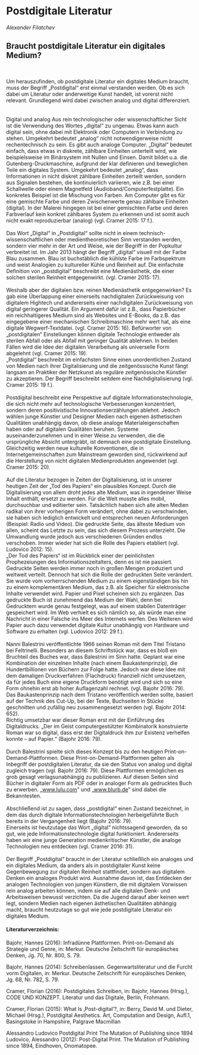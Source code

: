 # Postdigitale Literatur
*Alexander Filatchev*

## Braucht postdigitale Literatur ein digitales Medium?
<br>

Um herauszufinden, ob postdigitale Literatur ein digitales Medium braucht, muss der Begriff „Postdigital“ erst einmal verstanden werden. Ob es sich dabei um Literatur oder anderweitige Kunst handelt, ist vorerst nicht relevant. Grundlegend wird dabei zwischen analog und digital differenziert.
<br><br><br>
Digital und analog
Aus rein technologischer oder wissenschaftlicher Sicht ist die Verwendung des Wortes „digital“ zu ungenau. Etwas kann auch digital sein, ohne dabei mit Elektronik oder Computern in Verbindung zu stehen. Umgekehrt bedeutet „analog“ nicht notwendigerweise nicht rechentechnisch zu sein. Es gibt auch analoge Computer. „Digital“ bedeutet einfach, dass etwas in diskrete, zählbare Einheiten unterteilt wird, wie beispielsweise im Binärsystem mit Nullen und Einsen. Damit bildet u.a. die Gutenberg-Druckmaschine, aufgrund der klar definieren und beweglichen Teile ein digitales System. Umgekehrt bedeutet „analog“, dass Informationen in nicht diskret zählbare Einheiten zerteilt werden, sondern aus Signalen bestehen, die kontinuierlich variieren, wie z.B. bei einer Schallwelle oder einem Magnetfeld (Audioband/Computerfestplatte). Ein konkretes Beispiel ist die Mischung von Farben. Am Computer gibt es für eine gemischte Farbe und deren Zwischenwerte genau zählbare Einheiten (digital). In der Malerei hingegen ist bei einer gemischten Farbe und deren Farbverlauf kein konkret zählbares System zu erkennen und ist somit auch nicht exakt reproduzierbar (analog) (vgl. Cramer 2015: 17 f.).
<br><br>
Das Wort „Digital“ in „Postdigital“ sollte nicht in einem technisch-wissenschaftlichen oder medientheoretischen Sinn verstanden werden, sondern vier mehr in der Art und Weise, wie der Begriff in der Popkultur verbreitet ist. Im Jahr 2013 hängt der Begriff „digital“ visuell mit der Farbe Blau zusammen. Blau ist buchstäblich die kühlste Farbe im Farbspektrum und weist Analogien zu kultureller Kühle und Reinheit auf. Die einfachste Definition von „postdigital“ beschreibt eine Medienästhetik, die einer solchen sterilen Reinheit entgegenwirkt. (vgl. Cramer 2015: 17).
<br><br>
Weshalb aber der digitalen bzw. reinen Medienästhetik entgegenwirken? Es gab eine Überlappung einer einerseits nachdigitalen Zurückweisung  von digitalem Hightech und andererseits einer nachdigitalen Zurückweisung von digital geringerer Qualität. Ein Argument dafür ist z.B., dass Papierbücher ein reichhaltigeres Medium sind als Websites und E-Books, da z.B. das eingegebene einer mechanischen Schreibmaschine mehr wert hat, als eine digitale Wegwerf-Textdatei. (vgl. Cramer 2015: 16). 
Befürworter von „postdigitalen“ Einstellungen können digitale Technologie entweder als sterilen Abfall oder als Abfall mit geringer Qualität ablehnen. In beiden Fällen wird die Idee der digitalen Verarbeitung als universelle Form abgelehnt (vgl. Cramer 2015: 19).<br>
„Postdigital“ beschreibt im einfachsten Sinne einen unordentlichen Zustand von Medien nach ihrer Digitalisierung und die zeitgenössische Kunst fängt langsam an Praktiker der Netzkunst als reguläre zeitgenössische Künstler zu akzeptieren. Der Begriff beschreibt seitdem eine Nachdigitalisierung (vgl. Cramer 2015: 19 f.).
<br><br>
Postdigital beschreibt eine Perspektive auf digitale Informationstechnologie, die sich nicht mehr auf technologische Verbesserungen konzentriert, sondern deren positivistische Innovationserzählungen ablehnt. Jedoch wählen junge Künstler und Designer Medien nach eigenen ästhetischen Qualitäten unabhängig davon, ob diese analoge Materialeigenschaften haben oder auf digitalen Qualitäten beruhen. Systeme auseinanderzunehmen und in einer Weise zu verwenden, die die ursprüngliche Absicht untergräbt, ist demnach eine postdigitale Einstellung. Gleichzeitig werden neue kulturelle Konventionen, die in Internetgemeinschaften zum Mainstream geworden sind, rückwirkend auf die Herstellung von nicht digitalen Medienprodukten angewendet (vgl. Cramer 2015: 20).
<br><br>
Auf die Literatur bezogen in Zeiten der Digitalisierung, ist in unserer heutigen Zeit der „Tod des Papiers“ ein plausibles Konzept. Durch die Digitalisierung von allem droht jedes alte Medium, was in irgendeiner Weise Inhalt enthält, ersetzt zu werden. Für die Welt musste alles mobil, durchsuchbar und editierter sein. Tatsächlich haben sich alle alten Medien radikal von ihrer vorherigen Form verändert, ohne dabei zu verschwinden, sie haben sich lediglich entwickelt und entsprechen neuen Anforderungen (Beispiel: Radio und Video). Die gedruckte Seite, das älteste Medium von allen, scheint das Letzte zu sein, das sich diesem Prozess unterzieht. Die Umwandlung wurde jedoch aus verschiedenen Gründen endlos verschoben. Immer wieder hat sich die Rolle des Papiers etabliert (vgl. Ludovico 2012: 15).<br>
„Der Tod des Papiers“ ist im Rückblick einer der peinlichsten Prophezeiungen des Informationszeitalters, denn es ist nie passiert. Gedruckte Seiten werden immer noch in großen Mengen produziert und weltweit verteilt. Dennoch hat sich die Rolle der gedruckten Seite verändert. Sie wurde vom vorherrschenden Medium zu einem eigenständigen bis hin zu einem komplementären Medium, das z.B. als Speicher für elektronische Inhalte verwendet wird. Papier und Pixel scheinen sich zu ergänzen. Das gedruckte Buch ist zunehmend das Medium der Wahl, denn bei Gedrucktem wurde genau festgelegt, was auf einem stabilen Datenträger gespeichert wird. Im Web verhielt es sich nämlich so, als würde man eine Nachricht in einer Falsche ins Meer des Internets werfen. Des Weiteren wird Papier auch dazu verwendet digitale Kultur unabhängig von Hardware und Software zu erhalten (vgl. Ludovico 2012: 29 f.).
<br><br>
Nanni Balestrini veröffentlichte 1966 seinen Roman mit dem Titel Tristano bei Feltrinelli. Besonders an diesem Schriftstück war, dass es bloß ein Bruchteil des Buches war, dass Balestrini im Sinn hatte. Geplant war eine Kombination der einzelnen Inhalte (nach einem Baukastenprinzip), die Hundertbillionen von Büchern zur Folge hatte. Jedoch war diese Idee mit dem damaligen Druckverfahren (Flachdruck) finanziell nicht umzusetzen, da für jedes Buch eine eigene Druckform benötigt wird und sich so eine Form ohnehin erst ab hoher Auflagenzahl rechnet. (vgl. Bajohr 2016: 79).<br>
Das Baukastenprinzip nach dem Tristano veröffentlich werden sollte, basiert auf der Technik des Cut-Up, bei der Texte, Buchseiten in Stücke geschnitten und zufällig neu zusammengesetzt werden (vgl. Bajohr 2014: 652).<br>
Richtig umsetzbar war dieser Roman erst mit der Einführung des Digitaldrucks. „Der im Geist computergestützter Kombinatorik konstruierte Roman war so digital, dass erst der Digitaldruck ihm zur Existenz verhelfen konnte – auf Papier.“ (Bajohr 2016: 79). 
<br><br>
Durch Balestrini spielte sich dieses Konzept bis zu den heutigen Print-on-Demand-Plattformen. Diese Print-on-Demand-Plattformen gelten als Inbegriff der postdigitalen Literatur, da sie den Status von analog und digital zugleich tragen (vgl. Bajohr 2016: 79). Diese Plattformen ermöglichen es grob gesagt verlagsunabhängig zu publizieren. Auf diesen Seiten sind Bücher in digitaler Form als PDF oder in analoger Form als gedrucktes Buch zu erwerben. „www.lulu.com" und „www.blurb.de" sind dabei die Bekanntesten.
<br><br>
Abschließend ist zu sagen, dass „postdigital“ einen Zustand bezeichnet, in dem das durch digitale Informationstechnologien herbeigeführte Buch bereits in der Vergangenheit liegt (Bajohr 2016: 79).<br>
Einerseits ist heutzutage das Wort „digital“ nichtssagend geworden, da so gut, wie jede Informationstechnologie digital funktioniert. Andererseits haben wir eine junge Generation medienkritischer Künstler, die analoge Technologien neu entdecken (vgl. Cramer 2016: 31).
<br><br>
Der Begriff „Postdigital“ braucht in der Literatur schließlich ein analoges und ein digitales Medium, da anders als in postdigitaler Kunst keine Gegenbewegung zur digitalen Reinheit stattfindet, sondern aus digitalem Denken ein analoges Produkt wird. Ausnahme davon ist, das Entdecken der analogen Technologien von jungen Künstlern, die mit digitalem Vorwissen rein analog arbeiten können, indem sie auf alle digitalen Denk- und Arbeitsweisen bewusst verzichten. Da die Jugend darauf aber keinen wert legt, sondern Medien nach eigenen ästhetischen Qualitäten abhängig macht, braucht heutzutage so gut wie jede postdigitale Literatur ein digitales Medium.






#### Literaturverzeichnis:

Bajohr, Hannes (2016): Infradünne Plattformen. Print-on-Demand als Strategie und Genre, in: Merkur. Deutsche Zeitschrift für europäisches Denken, Jg. 70, Nr. 800, S. 79.

Bajohr, Hannes (2014): Schreibenlassen. Gegenwartsliteratur und die Furcht vorm Digitalen, in: Merkur. Deutsche Zeitschrift für europäisches Denken, Jg. 68, Nr. 782, S. 79.

Cramer, Florian (2016): Postdigitales Schreiben, in: Bajohr, Hannes (Hrsg.), CODE UND KONZEPT. Literatur und das Digitale, Berlin, Frohmann.

Cramer, Florian (2015): What Is ‚Post-digital’?, in: Berry, David M. und Dieter, Michael (Hrsg.), Postdigital Aesthetics. Art, Computation and Design, Aufl.1, Basingstoke in Hampshire, Palgrave Macmillan

Alessandro Ludovico Postdigital Print The Mutation of Publishing since 1894 
Ludovico, Alessandro (2012): Post-Digital Print. The Mutation of Publishing since 1894, Eindhoven, Onomatopee.







